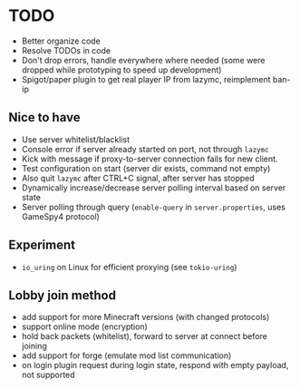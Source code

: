# TODO

- Better organize code
- Resolve TODOs in code
- Don't drop errors, handle everywhere where needed (some were dropped while
  prototyping to speed up development)
- Spigot/paper plugin to get real player IP from lazymc, reimplement ban-ip

## Nice to have

- Use server whitelist/blacklist
- Console error if server already started on port, not through `lazymc`
- Kick with message if proxy-to-server connection fails for new client. 
- Test configuration on start (server dir exists, command not empty)
- Also quit `lazymc` after CTRL+C signal, after server has stopped
- Dynamically increase/decrease server polling interval based on server state
- Server polling through query (`enable-query` in `server.properties`, uses GameSpy4 protocol)

## Experiment

- `io_uring` on Linux for efficient proxying (see `tokio-uring`)

## Lobby join method

- add support for more Minecraft versions (with changed protocols)
- support online mode (encryption)
- hold back packets (whitelist), forward to server at connect before joining
- add support for forge (emulate mod list communication)
- on login plugin request during login state, respond with empty payload, not supported
